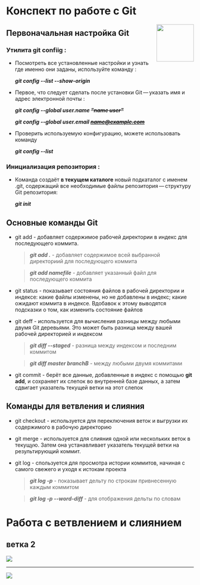 # Конспект по работе с Git
<img align="right" src="https://cdn-icons.flaticon.com/png/512/4494/premium/4494748.png?token=exp=1657717570~hmac=ad225bdcda0f547bfe83ca0ac59b84a5" width="100"> 


## Первоначальная настройка Git
### Утилита git confiig :
 - Посмотреть все установленные настройки и узнать где именно они заданы, используйте команду :
      
      ***git config --list --show-origin***
- Первое, что следует сделать после установки Git — указать имя и адрес электронной почты :
     
     ***git config --global user.name ~~"name user"~~***

    ***git config --global user.email ~~name@example.com~~***


 - Проверить используемую конфигурацию, можете использовать команду
    
    ***git config --list***


### Инициализация репозитория :
- Команда создаёт __в текущем каталоге__ новый подкаталог с именем .git, содержащий все необходимые файлы репозитория — структуру Git репозитория:

    ***git init***

## Основные команды Git
 - git add - добавляет содержимое рабочей директории в индекс для последующего коммита.
    > ***git add .*** - добавляет содержимое всей выбранной директориий для последующего коммита

    > ***git add namefile*** - добавляет указанный файл для последующего коммита

- git status - показывает состояния файлов в рабочей директории и индексе: какие файлы изменены, но не добавлены в индекс; какие ожидают коммита в индексе. Вдобавок к этому выводятся подсказки о том, как изменить состояние файлов

- git deff - используется для вычисления разницы между любыми двумя Git деревьями. Это может быть разница между вашей рабочей директорией и индексом
    > ***git diff --staged*** - разница между индексом и последним коммитом

    > ***git diff master branchB*** - между любыми двумя коммитами

- git commit - берёт все данные, добавленные в индекс с помощью **git add**, и сохраняет их слепок во внутренней базе данных, а затем сдвигает указатель текущей ветки на этот слепок


## Команды для ветвления и слияния
- git checkout - используется для переключения веток и выгрузки их содержимого в рабочую директорию
- git merge - используется для слияния одной или нескольких веток в текущую. Затем она устанавливает указатель текущей ветки на результирующий коммит.
- git log - спользуется для просмотра истории коммитов, начиная с самого свежего и уходя к истокам проекта
    > ***git log -p*** - показывает дельту по строкам привнесенную каждым коммитом

    > ***git log -p --word-diff*** - для отображения дельты по словам
                                     

# Работа с ветвлением и слиянием

## ветка 2
![](https://i.gifer.com/7h7L.gif)

___
![](https://i.gifer.com/1abF.gif)